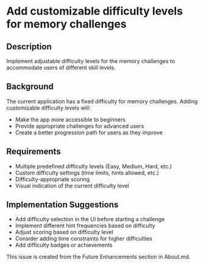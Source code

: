 # Add customizable difficulty levels for memory challenges


## Description
Implement adjustable difficulty levels for the memory challenges to accommodate users of different skill levels.

## Background
The current application has a fixed difficulty for memory challenges. Adding customizable difficulty levels will:
- Make the app more accessible to beginners
- Provide appropriate challenges for advanced users
- Create a better progression path for users as they improve

## Requirements
- Multiple predefined difficulty levels (Easy, Medium, Hard, etc.)
- Custom difficulty settings (time limits, hints allowed, etc.)
- Difficulty-appropriate scoring
- Visual indication of the current difficulty level


## Implementation Suggestions
- Add difficulty selection in the UI before starting a challenge
- Implement different hint frequencies based on difficulty
- Adjust scoring based on difficulty level
- Consider adding time constraints for higher difficulties
- Add difficulty badges or achievements


This issue is created from the Future Enhancements section in About.md.